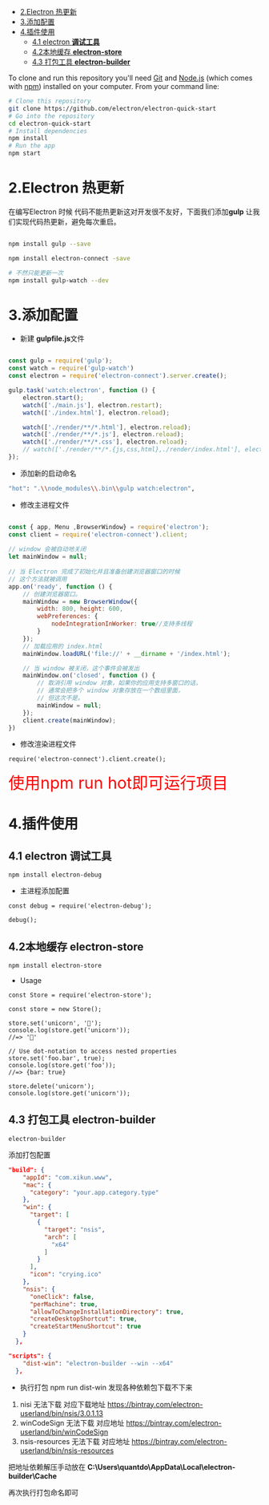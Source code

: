 
<!-- TOC -->

- [2.Electron 热更新](#2electron-热更新)
- [3.添加配置](#3添加配置)
- [4.插件使用](#4插件使用)
  - [4.1 electron  **调试工具**](#41-electron-调试工具)
  - [4.2本地缓存 **electron-store**](#42本地缓存-electron-store)
  - [4.3 打包工具 **electron-builder**](#43-打包工具-electron-builder)

<!-- /TOC -->
To clone and run this repository you'll need [Git](https://git-scm.com) and [Node.js](https://nodejs.org/en/download/) (which comes with [npm](http://npmjs.com)) installed on your computer. From your command line:

```bash
# Clone this repository
git clone https://github.com/electron/electron-quick-start
# Go into the repository
cd electron-quick-start
# Install dependencies
npm install
# Run the app
npm start
```

# 2.Electron 热更新

在编写Electron 时候 代码不能热更新这对开发很不友好，下面我们添加**gulp** 让我们实现代码热更新，避免每次重启。

```bash

npm install gulp --save

npm install electron-connect -save

# 不然只能更新一次
npm install gulp-watch --dev

```

# 3.添加配置

- 新建 **gulpfile.js**文件
```js

const gulp = require('gulp');
const watch = require('gulp-watch')
const electron = require('electron-connect').server.create();

gulp.task('watch:electron', function () {
    electron.start();
    watch(['./main.js'], electron.restart);
    watch(['./index.html'], electron.reload);

    watch(['./render/**/*.html'], electron.reload);
    watch(['./render/**/*.js'], electron.reload);
    watch(['./render/**/*.css'], electron.reload);
    // watch(['./render/**/*.{js,css,html},./render/index.html'], electron.reload);
});

```


- 添加新的启动命名
```bash
"hot": ".\\node_modules\\.bin\\gulp watch:electron",
```


- 修改主进程文件
```js

const { app, Menu ,BrowserWindow} = require('electron');
const client = require('electron-connect').client;
 
// window 会被自动地关闭
let mainWindow = null;
 
// 当 Electron 完成了初始化并且准备创建浏览器窗口的时候
// 这个方法就被调用
app.on('ready', function () {
    // 创建浏览器窗口。
    mainWindow = new BrowserWindow({
        width: 800, height: 600,
        webPreferences: {
            nodeIntegrationInWorker: true//支持多线程
        }
    });
    // 加载应用的 index.html
    mainWindow.loadURL('file://' + __dirname + '/index.html');

    // 当 window 被关闭，这个事件会被发出
    mainWindow.on('closed', function () {
        // 取消引用 window 对象，如果你的应用支持多窗口的话，
        // 通常会把多个 window 对象存放在一个数组里面，
        // 但这次不是。
        mainWindow = null;
    });
    client.create(mainWindow);
})

```

- 修改渲染进程文件

```html
require('electron-connect').client.create();
```

<font color="red" size="6px">使用npm run hot即可运行项目</font>


# 4.插件使用
## 4.1 electron  **调试工具**
```
npm install electron-debug
```

- 主进程添加配置
```
const debug = require('electron-debug');

debug();
```

## 4.2本地缓存 **electron-store**
```
npm install electron-store
```
- Usage
```
const Store = require('electron-store');

const store = new Store();

store.set('unicorn', '🦄');
console.log(store.get('unicorn'));
//=> '🦄'

// Use dot-notation to access nested properties
store.set('foo.bar', true);
console.log(store.get('foo'));
//=> {bar: true}

store.delete('unicorn');
console.log(store.get('unicorn'));
```


## 4.3 打包工具 **electron-builder**
```
electron-builder
```

添加打包配置
```json
"build": {
    "appId": "com.xikun.www",
    "mac": {
      "category": "your.app.category.type"
    },
    "win": {
      "target": [
        {
          "target": "nsis",
          "arch": [
            "x64"
          ]
        }
      ],
      "icon": "crying.ico"
    },
    "nsis": {
      "oneClick": false,
      "perMachine": true,
      "allowToChangeInstallationDirectory": true,
      "createDesktopShortcut": true,
      "createStartMenuShortcut": true
    }
  },

"scripts": {
    "dist-win": "electron-builder --win --x64"
  }, 
```

- 执行打包 npm run dist-win 发现各种依赖包下载不下来

1. nisi 无法下载 对应下载地址  https://bintray.com/electron-userland/bin/nsis/3.0.1.13
2. winCodeSign 无法下载 对应地址 https://bintray.com/electron-userland/bin/winCodeSign
3. nsis-resources 无法下载 对应地址 https://bintray.com/electron-userland/bin/nsis-resources

把地址依赖解压手动放在 **C:\Users\quantdo\AppData\Local\electron-builder\Cache**

再次执行打包命名即可